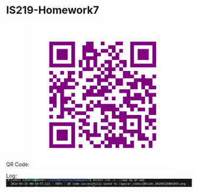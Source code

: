 # IS219-Homework7
QR Code:
![QR Code](/qr_codes/QRCode_20240326001856.png)


Log:
![Log Image](log.png)
